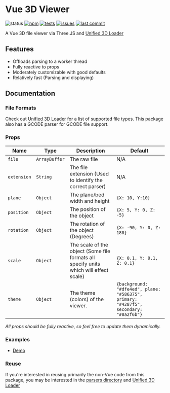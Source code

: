 # Vue 3D Viewer
![status](https://img.shields.io/badge/status-release-brightgreen)
[![npm](https://img.shields.io/npm/v/vue-3d-viewer)](https://npmjs.com/package/vue-3d-viewer)
[![tests](https://img.shields.io/github/workflow/status/Cloud-CNC/vue-3d-viewer/Tests?label=tests)](https://github.com/Cloud-CNC/vue-3d-viewer/actions)
[![issues](https://img.shields.io/github/issues/Cloud-CNC/vue-3d-viewer)](https://github.com/Cloud-CNC/vue-3d-viewer/issues)
[![last commit](https://img.shields.io/github/last-commit/Cloud-CNC/vue-3d-viewer)](https://github.com/Cloud-CNC/vue-3d-viewer/commits/master)

A Vue 3D file viewer via Three.JS and [Unified 3D Loader](https://github.com/Cloud-CNC/unified-3d-loader)

## Features
* Offloads parsing to a worker thread
* Fully reactive to props
* Moderately customizable with good defaults
* Relatively fast (Parsing and displaying)

## Documentation
### File Formats
Check out [Unified 3D Loader](https://github.com/Cloud-CNC/unified-3d-loader#file-formats) for a list of supported file types. This package also has a GCODE parser for GCODE file support.

### Props
Name | Type | Description | Default
--- | --- | --- | ---
`file` | `ArrayBuffer` | The raw file | N/A
`extension` | `String` | The file extension (Used to identify the correct parser) | N/A
`plane` | `Object` | The plane/bed width and height | `{X: 10, Y:10}`
`position` | `Object` | The position of the object | `{X: 5, Y: 0, Z: -5}`
`rotation` | `Object` | The rotation of the object (Degrees) | `{X: -90, Y: 0, Z: 180}`
`scale` | `Object` | The scale of the object (Some file formats all specify units which will effect scale) | `{X: 0.1, Y: 0.1, Z: 0.1}`
`theme` | `Object` | The theme (colors) of the viewer. | `{background: "#dfe4ed", plane: "#586375", primary: "#4287f5", secondary: "#0a2f6b"}`
*All props should be fully reactive, so feel free to update them dynamically.*

### Examples
* [Demo](./src/demo)

### Reuse
If you're interested in reusing primarily the non-Vue code from this package, you may be interested in the [parsers directory](./src/parsers) and [Unified 3D Loader](https://github.com/Cloud-CNC/unified-3d-loader)